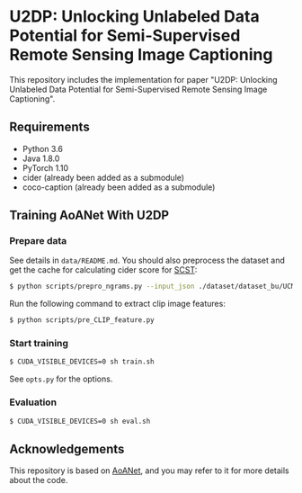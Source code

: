 # U2DP: Unlocking Unlabeled Data Potential for Semi-Supervised Remote Sensing Image Captioning

This repository includes the implementation for paper "U2DP: Unlocking Unlabeled Data Potential for Semi-Supervised Remote Sensing Image Captioning".

## Requirements

- Python 3.6
- Java 1.8.0
- PyTorch 1.10
- cider (already been added as a submodule)
- coco-caption (already been added as a submodule)

## Training AoANet With U2DP

### Prepare data

See details in `data/README.md`.
You should also preprocess the dataset and get the cache for calculating cider score for [SCST](https://arxiv.org/abs/1612.00563):

```bash
$ python scripts/prepro_ngrams.py --input_json ./dataset/dataset_bu/UCM_captions/0.2/data.json --dict_json ./dataset/dataset_bu/UCM_captions/0.2/ucmtalk.json --output_pkl ./dataset/dataset_bu/UCM_captions/0.2/ucm-train --split train
```

Run the following command to extract clip image features:

```bash
$ python scripts/pre_CLIP_feature.py
```

### Start training

```bash
$ CUDA_VISIBLE_DEVICES=0 sh train.sh
```

See `opts.py` for the options.

### Evaluation

```bash
$ CUDA_VISIBLE_DEVICES=0 sh eval.sh
```
## Acknowledgements

This repository is based on [AoANet](https://github.com/husthuaan/AoANet), and you may refer to it for more details about the code.

